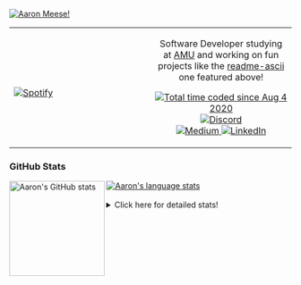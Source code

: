 [![Aaron Meese!](https://user-images.githubusercontent.com/17814535/88975338-a2aabf00-d27f-11ea-963f-8a19608716b4.png)](https://github.com/ajmeese7/readme-ascii "README ASCII")

<!-- Modified from project here: https://github.com/novatorem/novatorem -->
<table width="100%"> 
  <tr>
  <td width="50%">
      
&nbsp; <br> [![Spotify](https://ajmeese7.vercel.app/api/spotify)](https://open.spotify.com/user/ajmeese)

  </td>
  <td width="50%">
    <p align="center">
    Software Developer studying at <a href="https://www.amu.apus.edu/">AMU</a> and working on fun 
    projects like the <a href="https://github.com/ajmeese7/readme-ascii">readme-ascii</a> one featured above!
    </p>
    <p align="center">
      <a href="https://wakatime.com/@f726891d-3b02-46cd-9b60-e8c59f9e2b14">
        <img src="https://wakatime.com/badge/user/f726891d-3b02-46cd-9b60-e8c59f9e2b14.svg" alt="Total time coded since Aug 4 2020" title="WakaTime" />
      </a>
      <a href="http://link.aaronmeese.com/discord">
        <img src="https://img.shields.io/badge/discord-ajmeese7%234835-369?style=flat-square&logo=discord&logoColor=white&color=purple" alt="Discord" title="Discord">
      </a>
      <br />
      <a href="https://link.aaronmeese.com/medium">
        <img src="https://img.shields.io/badge/medium-ajmeese7-1DB954?style=flat-square&logo=medium&logoColor=white" alt="Medium" title="Medium">
      </a>
      <a href="https://link.aaronmeese.com/linkedin">
        <img src="https://img.shields.io/badge/linkedIn-aaronmeese-1DB954?style=flat-square&logo=linkedin&logoColor=white&color=blue" alt="LinkedIn" title="LinkedIn">
      </a>
    </p>
  </td>

</table>

[//]: <> (The `&nbsp;` is to have Aphelion take up more space)

### GitHub Stats ###

<a href="https://profile-summary-for-github.com/user/ajmeese7">
  <img align="left" height="170px" src="https://github-readme-stats.vercel.app/api?username=ajmeese7&show_icons=true&line_height=27&count_private=true" alt="Aaron's GitHub stats"/>
  <img src="https://github-readme-stats.vercel.app/api/top-langs/?username=ajmeese7&hide_langs_below=5&layout=compact" alt="Aaron's language stats"/>
</a>

<br />
<br />
<details>
<summary>Click here for detailed stats!</summary>

### :zap: Recent Activity
<!--START_SECTION:activity-->
1. 🎉 Merged PR [#88](https://github.com/ajmeese7/aaronmeese.com/pull/88) in [ajmeese7/aaronmeese.com](https://github.com/ajmeese7/aaronmeese.com)
2. 🗣 Commented on [#87](https://github.com/ajmeese7/aaronmeese.com/issues/87) in [ajmeese7/aaronmeese.com](https://github.com/ajmeese7/aaronmeese.com)
3. ❌ Closed PR [#87](https://github.com/ajmeese7/aaronmeese.com/pull/87) in [ajmeese7/aaronmeese.com](https://github.com/ajmeese7/aaronmeese.com)
4. 🎉 Merged PR [#91](https://github.com/dwyl/phoenix-chat-example/pull/91) in [dwyl/phoenix-chat-example](https://github.com/dwyl/phoenix-chat-example)
5. ❌ Closed PR [#86](https://github.com/ajmeese7/aaronmeese.com/pull/86) in [ajmeese7/aaronmeese.com](https://github.com/ajmeese7/aaronmeese.com)
<!--END_SECTION:activity-->

### 🧐 Waka Stats
<!--START_SECTION:waka-->
![Code Time](http://img.shields.io/badge/Code%20Time-1%2C021%20hrs%2043%20mins-blue)

**🐱 My GitHub Data** 

> 🏆 665 Contributions in the Year 2022
 > 
> 📦 339.5 kB Used in GitHub's Storage 
 > 
> 💼 Opted to Hire
 > 
> 📜 74 Public Repositories 
 > 
> 🔑 27 Private Repositories  
 > 
**I'm an Early 🐤** 

```text
🌞 Morning    268 commits    ██████░░░░░░░░░░░░░░░░░░░   24.86% 
🌆 Daytime    404 commits    █████████░░░░░░░░░░░░░░░░   37.48% 
🌃 Evening    393 commits    █████████░░░░░░░░░░░░░░░░   36.46% 
🌙 Night      13 commits     ░░░░░░░░░░░░░░░░░░░░░░░░░   1.21%

```
📅 **I'm Most Productive on Sunday** 

```text
Monday       123 commits    ██░░░░░░░░░░░░░░░░░░░░░░░   11.41% 
Tuesday      167 commits    ███░░░░░░░░░░░░░░░░░░░░░░   15.49% 
Wednesday    132 commits    ███░░░░░░░░░░░░░░░░░░░░░░   12.24% 
Thursday     159 commits    ███░░░░░░░░░░░░░░░░░░░░░░   14.75% 
Friday       120 commits    ██░░░░░░░░░░░░░░░░░░░░░░░   11.13% 
Saturday     176 commits    ████░░░░░░░░░░░░░░░░░░░░░   16.33% 
Sunday       201 commits    ████░░░░░░░░░░░░░░░░░░░░░   18.65%

```


📊 **This Week I Spent My Time On** 

```text
⌚︎ Time Zone: America/New_York

💬 Programming Languages: 
Bash                     3 hrs 44 mins       ████████░░░░░░░░░░░░░░░░░   32.99% 
JavaScript               2 hrs 1 min         ████░░░░░░░░░░░░░░░░░░░░░   17.78% 
JSON                     1 hr 55 mins        ████░░░░░░░░░░░░░░░░░░░░░   16.94% 
Markdown                 1 hr 39 mins        ███░░░░░░░░░░░░░░░░░░░░░░   14.6% 
Other                    59 mins             ██░░░░░░░░░░░░░░░░░░░░░░░   8.69%

🐱‍💻 Projects: 
aaronmeese.com           10 hrs              ██████████████████████░░░   88.09% 
nginx                    1 hr 1 min          ██░░░░░░░░░░░░░░░░░░░░░░░   9.01% 
oh-my-posh               18 mins             ░░░░░░░░░░░░░░░░░░░░░░░░░   2.78% 
vault                    0 secs              ░░░░░░░░░░░░░░░░░░░░░░░░░   0.09% 
karameese.com            0 secs              ░░░░░░░░░░░░░░░░░░░░░░░░░   0.02%

```

**I Mostly Code in JavaScript** 

```text
JavaScript               32 repos            ████████████░░░░░░░░░░░░░   50.0% 
HTML                     9 repos             ███░░░░░░░░░░░░░░░░░░░░░░   14.06% 
Python                   5 repos             ██░░░░░░░░░░░░░░░░░░░░░░░   7.81% 
Java                     4 repos             █░░░░░░░░░░░░░░░░░░░░░░░░   6.25% 
CSS                      3 repos             █░░░░░░░░░░░░░░░░░░░░░░░░   4.69%

```



 Last Updated on 20/05/2022 16:03:24 UTC
<!--END_SECTION:waka-->
</details>

